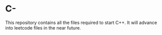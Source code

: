 # C-
This repository contains all the files required to start C++. It will advance into leetcode files in the near future.
